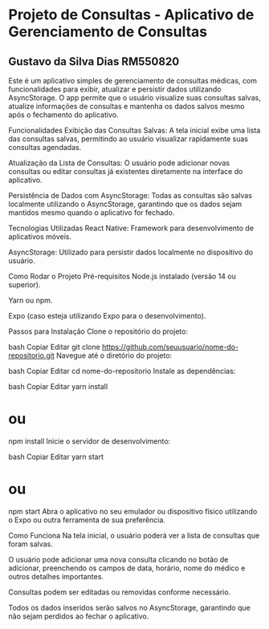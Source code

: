 <h1>Projeto de Consultas - Aplicativo de Gerenciamento de Consultas</h1>
<h2>Gustavo da Silva Dias RM550820</h2>
Este é um aplicativo simples de gerenciamento de consultas médicas, com funcionalidades para exibir, atualizar e persistir dados utilizando AsyncStorage. O app permite que o usuário visualize suas consultas salvas, atualize informações de consultas e mantenha os dados salvos mesmo após o fechamento do aplicativo.

Funcionalidades
Exibição das Consultas Salvas: A tela inicial exibe uma lista das consultas salvas, permitindo ao usuário visualizar rapidamente suas consultas agendadas.

Atualização da Lista de Consultas: O usuário pode adicionar novas consultas ou editar consultas já existentes diretamente na interface do aplicativo.

Persistência de Dados com AsyncStorage: Todas as consultas são salvas localmente utilizando o AsyncStorage, garantindo que os dados sejam mantidos mesmo quando o aplicativo for fechado.

Tecnologias Utilizadas
React Native: Framework para desenvolvimento de aplicativos móveis.

AsyncStorage: Utilizado para persistir dados localmente no dispositivo do usuário.

Como Rodar o Projeto
Pré-requisitos
Node.js instalado (versão 14 ou superior).

Yarn ou npm.

Expo (caso esteja utilizando Expo para o desenvolvimento).

Passos para Instalação
Clone o repositório do projeto:

bash
Copiar
Editar
git clone https://github.com/seuusuario/nome-do-repositorio.git
Navegue até o diretório do projeto:

bash
Copiar
Editar
cd nome-do-repositorio
Instale as dependências:

bash
Copiar
Editar
yarn install
# ou
npm install
Inicie o servidor de desenvolvimento:

bash
Copiar
Editar
yarn start
# ou
npm start
Abra o aplicativo no seu emulador ou dispositivo físico utilizando o Expo ou outra ferramenta de sua preferência.

Como Funciona
Na tela inicial, o usuário poderá ver a lista de consultas que foram salvas.

O usuário pode adicionar uma nova consulta clicando no botão de adicionar, preenchendo os campos de data, horário, nome do médico e outros detalhes importantes.

Consultas podem ser editadas ou removidas conforme necessário.

Todos os dados inseridos serão salvos no AsyncStorage, garantindo que não sejam perdidos ao fechar o aplicativo.

